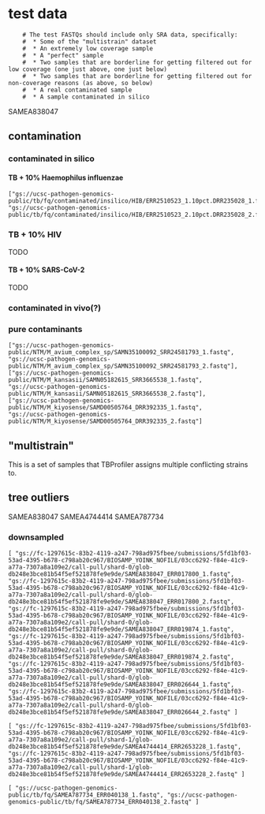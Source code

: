 # test data

		# The test FASTQs should include only SRA data, specifically:
		#  * Some of the "multistrain" dataset
		#  * An extremely low coverage sample
		#  * A "perfect" sample
		#  * Two samples that are borderline for getting filtered out for low coverage (one just above, one just below)
		#  * Two samples that are borderline for getting filtered out for non-coverage reasons (as above, so below)
		#  * A real contaminated sample
		#  * A sample contaminated in silico
SAMEA838047

## contamination
### contaminated in silico
#### TB + 10% Haemophilus influenzae
```
["gs://ucsc-pathogen-genomics-public/tb/fq/contaminated/insilico/HIB/ERR2510523_1.10pct.DRR235028_1.fq.gz",
"gs://ucsc-pathogen-genomics-public/tb/fq/contaminated/insilico/HIB/ERR2510523_2.10pct.DRR235028_2.fq.gz"]
```

### TB + 10% HIV
TODO

#### TB + 10% SARS-CoV-2
TODO


### contaminated in vivo(?)

### pure contaminants
```
["gs://ucsc-pathogen-genomics-public/NTM/M_avium_complex_sp/SAMN35100092_SRR24581793_1.fastq", 
"gs://ucsc-pathogen-genomics-public/NTM/M_avium_complex_sp/SAMN35100092_SRR24581793_2.fastq"],
["gs://ucsc-pathogen-genomics-public/NTM/M_kansasii/SAMN05182615_SRR3665538_1.fastq", 
"gs://ucsc-pathogen-genomics-public/NTM/M_kansasii/SAMN05182615_SRR3665538_2.fastq"],
["gs://ucsc-pathogen-genomics-public/NTM/M_kiyosense/SAMD00505764_DRR392335_1.fastq",
"gs://ucsc-pathogen-genomics-public/NTM/M_kiyosense/SAMD00505764_DRR392335_2.fastq"]
```

## "multistrain"
This is a set of samples that TBProfiler assigns multiple conflicting strains to.

## tree outliers
SAMEA838047
SAMEA4744414
SAMEA787734



### downsampled
	[ "gs://fc-1297615c-83b2-4119-a247-798ad975fbee/submissions/5fd1bf03-53ad-4395-b678-c798ab20c967/BIOSAMP_YOINK_NOFILE/03cc6292-f84e-41c9-a77a-7307a8a109e2/call-pull/shard-0/glob-db248e3bce81b54f5ef521878fe9e9de/SAMEA838047_ERR017800_1.fastq", "gs://fc-1297615c-83b2-4119-a247-798ad975fbee/submissions/5fd1bf03-53ad-4395-b678-c798ab20c967/BIOSAMP_YOINK_NOFILE/03cc6292-f84e-41c9-a77a-7307a8a109e2/call-pull/shard-0/glob-db248e3bce81b54f5ef521878fe9e9de/SAMEA838047_ERR017800_2.fastq", "gs://fc-1297615c-83b2-4119-a247-798ad975fbee/submissions/5fd1bf03-53ad-4395-b678-c798ab20c967/BIOSAMP_YOINK_NOFILE/03cc6292-f84e-41c9-a77a-7307a8a109e2/call-pull/shard-0/glob-db248e3bce81b54f5ef521878fe9e9de/SAMEA838047_ERR019874_1.fastq", "gs://fc-1297615c-83b2-4119-a247-798ad975fbee/submissions/5fd1bf03-53ad-4395-b678-c798ab20c967/BIOSAMP_YOINK_NOFILE/03cc6292-f84e-41c9-a77a-7307a8a109e2/call-pull/shard-0/glob-db248e3bce81b54f5ef521878fe9e9de/SAMEA838047_ERR019874_2.fastq", "gs://fc-1297615c-83b2-4119-a247-798ad975fbee/submissions/5fd1bf03-53ad-4395-b678-c798ab20c967/BIOSAMP_YOINK_NOFILE/03cc6292-f84e-41c9-a77a-7307a8a109e2/call-pull/shard-0/glob-db248e3bce81b54f5ef521878fe9e9de/SAMEA838047_ERR026644_1.fastq", "gs://fc-1297615c-83b2-4119-a247-798ad975fbee/submissions/5fd1bf03-53ad-4395-b678-c798ab20c967/BIOSAMP_YOINK_NOFILE/03cc6292-f84e-41c9-a77a-7307a8a109e2/call-pull/shard-0/glob-db248e3bce81b54f5ef521878fe9e9de/SAMEA838047_ERR026644_2.fastq" ]
	
	[ "gs://fc-1297615c-83b2-4119-a247-798ad975fbee/submissions/5fd1bf03-53ad-4395-b678-c798ab20c967/BIOSAMP_YOINK_NOFILE/03cc6292-f84e-41c9-a77a-7307a8a109e2/call-pull/shard-1/glob-db248e3bce81b54f5ef521878fe9e9de/SAMEA4744414_ERR2653228_1.fastq", "gs://fc-1297615c-83b2-4119-a247-798ad975fbee/submissions/5fd1bf03-53ad-4395-b678-c798ab20c967/BIOSAMP_YOINK_NOFILE/03cc6292-f84e-41c9-a77a-7307a8a109e2/call-pull/shard-1/glob-db248e3bce81b54f5ef521878fe9e9de/SAMEA4744414_ERR2653228_2.fastq" ]
	
	[ "gs://ucsc-pathogen-genomics-public/tb/fq/SAMEA787734_ERR040138_1.fastq", "gs://ucsc-pathogen-genomics-public/tb/fq/SAMEA787734_ERR040138_2.fastq" ]